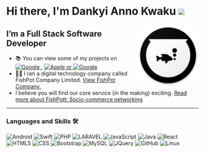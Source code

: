 # Hi there, I'm Dankyi Anno Kwaku <img width="30px" src="https://media.tenor.com/images/3b388fe03da271d2674faf85eb7c3fcd/tenor.gif" />

<img align="right" alt="GIF" height="160px" src="fishpott_icon_circle.png" />

## I’m a Full Stack Software Developer
- 📚 You can view some of my projects on <a href="https://play.google.com/store/apps/developer?id=FishPot+Inc&hl=en&gl=US">![Google](https://img.shields.io/badge/Google_Play-414141?style=for-the-badge&logo=google-play&logoColor=white) </a>,  <a href="https://apps.apple.com/vg/developer/fishpot-company-limited/id1430795812">![Apple](https://img.shields.io/badge/Google_Play-414141?style=for-the-badge&logo=google-play&logoColor=white) or <a href="https://github.com/kadankyi1?tab=repositories">![Google](https://img.shields.io/badge/GitHub-100000?style=for-the-badge&logo=github&logoColor=white)</a>
- 💪🏼 I ran a digital technology company called FishPot Company Limited. <a href="https://company.fishpott.com">View FishPot Company.</a>
- I believe you will find our core service (in the making) exciting.  <a href="https://github.com/kadankyi1/fishpott_android">Read more about FishPott: Socio-commerce networking</a>

---

### Languages and Skills 🛠 

![Android](https://img.shields.io/badge/Android-3DDC84?style=for-the-badge&logo=android&logoColor=white)
![Swift](https://img.shields.io/badge/Swift-FA7343?style=for-the-badge&logo=swift&logoColor=white)
![PHP](https://img.shields.io/badge/PHP-777BB4?style=for-the-badge&logo=php&logoColor=white)
![LARAVEL](https://img.shields.io/badge/Laravel-FF2D20?style=for-the-badge&logo=laravel&logoColor=white)
![JavaScript](https://img.shields.io/badge/JavaScript-F7DF1E?style=for-the-badge&logo=javascript&logoColor=black)
![Java](https://img.shields.io/badge/Java-ED8B00?style=for-the-badge&logo=java&logoColor=white)
![React](https://img.shields.io/badge/React-20232A?style=for-the-badge&logo=react&logoColor=61DAFB)
![HTML5](https://img.shields.io/badge/HTML-239120?style=for-the-badge&logo=html5&logoColor=white)
![CSS](https://img.shields.io/badge/CSS-239120?&style=for-the-badge&logo=css3&logoColor=white)
![Bootstrap](https://img.shields.io/badge/Bootstrap-563D7C?style=for-the-badge&logo=bootstrap&logoColor=white)
![MySQL](https://img.shields.io/badge/MySQL-00000F?style=for-the-badge&logo=mysql&logoColor=white)
![JQuery](https://img.shields.io/badge/jQuery-0769AD?style=for-the-badge&logo=jquery&logoColor=white)
![GitHub](https://img.shields.io/badge/GitHub-100000?style=for-the-badge&logo=github&logoColor=white)
![Linux](https://img.shields.io/badge/Linux_Mint-87CF3E?style=for-the-badge&logo=linux-mint&logoColor=white)

